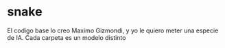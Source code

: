 # snake 
El codigo base lo creo Maximo Gizmondi, y yo le quiero meter una especie de IA.
Cada carpeta es un modelo distinto

